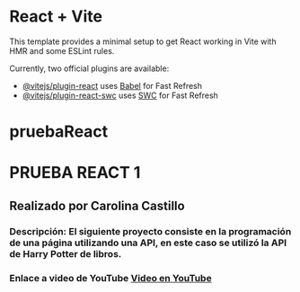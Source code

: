 # React + Vite

This template provides a minimal setup to get React working in Vite with HMR and some ESLint rules.

Currently, two official plugins are available:

- [@vitejs/plugin-react](https://github.com/vitejs/vite-plugin-react/blob/main/packages/plugin-react/README.md) uses [Babel](https://babeljs.io/) for Fast Refresh
- [@vitejs/plugin-react-swc](https://github.com/vitejs/vite-plugin-react-swc) uses [SWC](https://swc.rs/) for Fast Refresh
# pruebaReact

# PRUEBA REACT 1

## Realizado por Carolina Castillo

### Descripción: El siguiente proyecto consiste en la programación de una página utilizando una API, en este caso se utilizó la API de Harry Potter de libros.

### Enlace a video de YouTube [Video en YouTube](https://youtu.be/MwunwvR8dEI "Video en YouTube")
